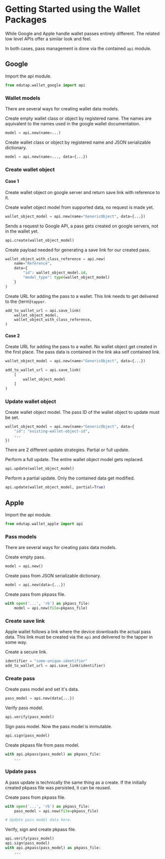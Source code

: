 # Getting Started using the Wallet Packages

While Google and Apple handle wallet passes entirely different.
The related low level APIs offer a similar look and feel.

In both cases, pass management is done via the contained `api` module.

## Google

Import the api module.

```python
from edutap.wallet_google import api
```

### Wallet models

There are several ways for creating wallet data models.

Create empty wallet class or object by registered name.
The names are aquivalent to the names used in the google wallet documentation.

```python
model = api.new(name=...)
```

Create wallet class or object by registered name and JSON serializable dictionary.

```python
model = api.new(name=..., data={...})
```

### Create wallet object

#### Case 1

Create wallet object on google server and return save link with reference to it.

Create wallet object model from supported data, no request is made yet.

```python
wallet_object_model = api.new(name="GenericObject", data={...})
```

Sends a request to Google API, a pass gets created on google servers, not in the wallet yet.

```python
api.create(wallet_object_model)
```

Create payload needed for generating a save link for our created pass.

```python
wallet_object_with_class_reference = api.new(
    name="Reference",
    data={
        "id": wallet_object_model.id,
        "model_type": type(wallet_object_model)
    }
)
```

Create URL for adding the pass to a wallet. This link needs to get delivered to the {term}`tapper`.

```python
add_to_wallet_url = api.save_link(
    wallet_object_model,
    wallet_object_with_class_reference,
)
```

#### Case 2

Create URL for adding the pass to a wallet.
No wallet object get created in the first place.
The pass data is contained in the link aka self contained link.

```python
wallet_object_model = api.new(name="GenericObject", data={...})

add_to_wallet_url = api.save_link(
    [
        wallet_object_model
    ]
)
```

### Update wallet object

Create wallet object model.
The pass ID of the wallet object to update must be set.

```python
wallet_object_model = api.new(name="GenericObject", data={
    "id": "existing-wallet-object-id",
    ...
})
```

There are 2 different update strategies. Partial or full update.

Perform a full update. The entire wallet object model gets replaced.

```python
api.update(wallet_object_model)
```

Perform a partial update. Only the contained data get modified.

```python
api.update(wallet_object_model, partial=True)
```

## Apple

Import the api module.

```python
from edutap.wallet_apple import api
```

### Pass models

There are several ways for creating pass data models.

Create empty pass.

```python
model = api.new()
```

Create pass from JSON serializable dictionary.

```python
model = api.new(data={...})
```

Create pass from pkpass file.

```python
with open('...', 'rb') as pkpass_file:
    model = api.new(file=pkpass_file)
```

### Create save link

Apple wallet follows a link where the device downloads the actual pass data.
This link must be created via the `api` and delivered to the tapper in some way.

Create a secure link.

```python
identifier = "some-unique-identifier"
add_to_wallet_url = api.save_link(identifier)
```

### Create pass

Create pass model and set it's data.

```python
pass_model = api.new(data{...})
```

Verify pass model.

```python
api.verify(pass_model)
```

Sign pass model. Now the pass model is immutable.

```python
api.sign(pass_model)
```

Create pkpass file from pass model.

```python
with api.pkpass(pass_model) as pkpass_file:
    ...
```

### Update pass

A pass update is technically the same thing as a create.
If the initially created pkpass file was persisted, it can be reused.

Create pass from pkpass file.

```python
with open('...', 'rb') as pkpass_file:
    pass_model = api.new(file=pkpass_file)

# Update pass model data here.
```

Verify, sign and create pkpass file.

```python
api.verify(pass_model)
api.sign(pass_model)
with api.pkpass(pass_model) as pkpass_file:
    ...
```
